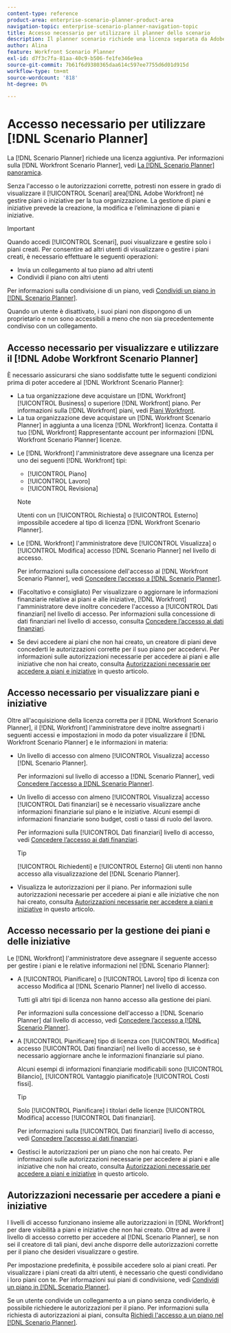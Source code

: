 ```yaml
---
content-type: reference
product-area: enterprise-scenario-planner-product-area
navigation-topic: enterprise-scenario-planner-navigation-topic
title: Accesso necessario per utilizzare il planner dello scenario
description: Il planner scenario richiede una licenza separata da Adobe Workfront e un accesso aggiuntivo.
author: Alina
feature: Workfront Scenario Planner
exl-id: d7f3c7fa-81aa-40c9-b506-fe1fe346e9ea
source-git-commit: 7b61f6d9380365daa614c597ee7755d6d01d915d
workflow-type: tm+mt
source-wordcount: '818'
ht-degree: 0%

---
```


# Accesso necessario per utilizzare [!DNL Scenario Planner]

La [!DNL Scenario Planner] richiede una licenza aggiuntiva. Per informazioni sulla [!DNL Workfront Scenario Planner], vedi [La [!DNL Scenario Planner] panoramica](../scenario-planner/scenario-planner-overview.md).

<!--
might need to add information about the permissions to plans/ initiatives if those will be coming later?
-->

Senza l&#39;accesso o le autorizzazioni corrette, potresti non essere in grado di visualizzare il [!UICONTROL Scenari] area[!DNL  Adobe Workfront] né gestire piani o iniziative per la tua organizzazione. La gestione di piani e iniziative prevede la creazione, la modifica e l’eliminazione di piani e iniziative.

>[!IMPORTANT]
>
>Quando accedi [!UICONTROL Scenari], puoi visualizzare e gestire solo i piani creati. Per consentire ad altri utenti di visualizzare o gestire i piani creati, è necessario effettuare le seguenti operazioni:
>
>* Invia un collegamento al tuo piano ad altri utenti
>* Condividi il piano con altri utenti
>
>  Per informazioni sulla condivisione di un piano, vedi [Condividi un piano in [!DNL Scenario Planner]](../scenario-planner/share-a-plan.md).
>
>Quando un utente è disattivato, i suoi piani non dispongono di un proprietario e non sono accessibili a meno che non sia precedentemente condiviso con un collegamento.

## Accesso necessario per visualizzare e utilizzare il [!DNL Adobe Workfront Scenario Planner]

È necessario assicurarsi che siano soddisfatte tutte le seguenti condizioni prima di poter accedere al [!DNL Workfront Scenario Planner]:

<!--drafted for P&P:

* Depending on whether you use the current or the legacy Workfront plans, your organization must have the following:

  * For the current plans:  

    * The [!UICONTROL Ultimate] [!DNL Workfront] plan.

      Or
  
    * The [!UICONTROL Select] or [!UICONTROL Prime] [!DNL Workfront] plan, in addition to purchasing a separate [!DNL Scenario Planner] license.

  * For the legacy plans: (indent the bullets below, before the NOTE)

-->

* La tua organizzazione deve acquistare un [!DNL Workfront] [!UICONTROL Business] o superiore [!DNL Workfront] piano. Per informazioni sulla [!DNL Workfront] piani, vedi [Piani Workfront](http://workfront.com/plans).
* La tua organizzazione deve acquistare un [!DNL Workfront Scenario Planner] in aggiunta a una licenza [!DNL Workfront] licenza. Contatta il tuo [!DNL Workfront] Rappresentante account per informazioni [!DNL Workfront Scenario Planner] licenze.

<!--drafted for P&P: 

* Depending on whether you use the current or legacy licenses, your [!DNL Workfront] administrator must assign you a license of any of the following types: 

  * For the current licenses: 
    * [!UICONTROL Standard]
    * [!UICONTROL Light]

  * For the legacy licenses: (re-indent the licenses below and reword the sentence)

-->



* Le [!DNL Workfront] l&#39;amministratore deve assegnare una licenza per uno dei seguenti [!DNL Workfront] tipi:

   * [!UICONTROL Piano]
   * [!UICONTROL Lavoro]
   * [!UICONTROL Revisiona]

   >[!NOTE]
   >
   >Utenti con un [!UICONTROL Richiesta] o [!UICONTROL Esterno] impossibile accedere al tipo di licenza [!DNL Workfront Scenario Planner].

<!--drafted - replace the note above with this at P&P release: 
  * When using the current licenses, users with a [!UICONTROL Contributor] or [!UICONTROL External] license type cannot access the [!DNL Scenario Planner].
  * When using the legacy licenses, users with a Request or External license type cannot access the Scenario Planner. -->

* Le [!DNL Workfront] l&#39;amministratore deve [!UICONTROL Visualizza] o [!UICONTROL Modifica] accesso [!DNL Scenario Planner] nel livello di accesso.

   Per informazioni sulla concessione dell&#39;accesso al [!DNL Workfront Scenario Planner], vedi [Concedere l’accesso a [!DNL Scenario Planner]](../administration-and-setup/add-users/configure-and-grant-access/grant-access-sp.md).

* (Facoltativo e consigliato) Per visualizzare o aggiornare le informazioni finanziarie relative ai piani e alle iniziative, [!DNL Workfront] l&#39;amministratore deve inoltre concedere l&#39;accesso a [!UICONTROL Dati finanziari] nel livello di accesso. Per informazioni sulla concessione di dati finanziari nel livello di accesso, consulta [Concedere l’accesso ai dati finanziari](../administration-and-setup/add-users/configure-and-grant-access/grant-access-financial.md).

   <!--this used to be true but not anymore:
  <li data-mc-conditions="QuicksilverOrClassic.Draft mode"> <p>(NOTE: this is no longer needed) </p> <p>Your Workfront administrator must assign you a layout template that includes the Scenarios area in the Main Menu. </p> <p>For information about customizing the Main Menu in a layout template, see <a href="../administration-and-setup/customize-workfront/use-layout-templates/customize-main-menu.md" class="MCXref xref" xrefformat="{para}">Customize the Main Menu using a layout template</a>. </p> <p>For information about assigning users to a Layout Template, see <a href="../administration-and-setup/customize-workfront/use-layout-templates/assign-users-to-layout-template.md" class="MCXref xref" xrefformat="{para}">Assign users to a layout template</a>.</p> </li>
  -->

* Se devi accedere ai piani che non hai creato, un creatore di piani deve concederti le autorizzazioni corrette per il suo piano per accedervi. Per informazioni sulle autorizzazioni necessarie per accedere ai piani e alle iniziative che non hai creato, consulta [Autorizzazioni necessarie per accedere a piani e iniziative](#permissions-needed-to-access-plans-and-initiatives) in questo articolo.

## Accesso necessario per visualizzare piani e iniziative

Oltre all&#39;acquisizione della licenza corretta per il [!DNL Workfront Scenario Planner], il [!DNL Workfront] l&#39;amministratore deve inoltre assegnarti i seguenti accessi e impostazioni in modo da poter visualizzare il [!DNL Workfront Scenario Planner] e le informazioni in materia:

* Un livello di accesso con almeno [!UICONTROL Visualizza] accesso [!DNL Scenario Planner].

   Per informazioni sul livello di accesso a [!DNL Scenario Planner], vedi [Concedere l’accesso a [!DNL Scenario Planner]](../administration-and-setup/add-users/configure-and-grant-access/grant-access-sp.md).

* Un livello di accesso con almeno [!UICONTROL Visualizza] accesso [!UICONTROL Dati finanziari] se è necessario visualizzare anche informazioni finanziarie sul piano e le iniziative. Alcuni esempi di informazioni finanziarie sono budget, costi o tassi di ruolo del lavoro.

   Per informazioni sulla [!UICONTROL Dati finanziari] livello di accesso, vedi [Concedere l’accesso ai dati finanziari](../administration-and-setup/add-users/configure-and-grant-access/grant-access-financial.md).

   >[!TIP]
   >
   >[!UICONTROL Richiedenti] e [!UICONTROL Esterno] Gli utenti non hanno accesso alla visualizzazione del [!DNL Scenario Planner].

* Visualizza le autorizzazioni per il piano. Per informazioni sulle autorizzazioni necessarie per accedere ai piani e alle iniziative che non hai creato, consulta [Autorizzazioni necessarie per accedere a piani e iniziative](#permissions-needed-to-access-plans-and-initiatives) in questo articolo.

## Accesso necessario per la gestione dei piani e delle iniziative

Le [!DNL Workfront] l&#39;amministratore deve assegnare il seguente accesso per gestire i piani e le relative informazioni nel [!DNL Scenario Planner]:

* A [!UICONTROL Pianificare] o [!UICONTROL Lavoro] tipo di licenza con accesso Modifica al [!DNL Scenario Planner] nel livello di accesso.

   Tutti gli altri tipi di licenza non hanno accesso alla gestione dei piani.

   Per informazioni sulla concessione dell&#39;accesso a [!DNL Scenario Planner] dal livello di accesso, vedi [Concedere l’accesso a [!DNL Scenario Planner]](../administration-and-setup/add-users/configure-and-grant-access/grant-access-sp.md).

* A [!UICONTROL Pianificare] tipo di licenza con [!UICONTROL Modifica] accesso [!UICONTROL Dati finanziari] nel livello di accesso, se è necessario aggiornare anche le informazioni finanziarie sul piano.

   Alcuni esempi di informazioni finanziarie modificabili sono [!UICONTROL Bilancio], [!UICONTROL Vantaggio pianificato]e [!UICONTROL Costi fissi].

   >[!TIP]
   >
   >Solo [!UICONTROL Pianificare] i titolari delle licenze [!UICONTROL Modifica] accesso [!UICONTROL Dati finanziari].

   Per informazioni sulla [!UICONTROL Dati finanziari] livello di accesso, vedi [Concedere l’accesso ai dati finanziari](../administration-and-setup/add-users/configure-and-grant-access/grant-access-financial.md).

* Gestisci le autorizzazioni per un piano che non hai creato. Per informazioni sulle autorizzazioni necessarie per accedere ai piani e alle iniziative che non hai creato, consulta [Autorizzazioni necessarie per accedere a piani e iniziative](#permissions-needed-to-access-plans-and-initiatives) in questo articolo.

## Autorizzazioni necessarie per accedere a piani e iniziative

I livelli di accesso funzionano insieme alle autorizzazioni in [!DNL Workfront] per dare visibilità a piani e iniziative che non hai creato. Oltre ad avere il livello di accesso corretto per accedere al [!DNL Scenario Planner], se non sei il creatore di tali piani, devi anche disporre delle autorizzazioni corrette per il piano che desideri visualizzare o gestire.

Per impostazione predefinita, è possibile accedere solo ai piani creati. Per visualizzare i piani creati da altri utenti, è necessario che questi condividano i loro piani con te. Per informazioni sui piani di condivisione, vedi [Condividi un piano in [!DNL Scenario Planner]](../scenario-planner/share-a-plan.md).

Se un utente condivide un collegamento a un piano senza condividerlo, è possibile richiedere le autorizzazioni per il piano. Per informazioni sulla richiesta di autorizzazioni ai piani, consulta [Richiedi l&#39;accesso a un piano nel [!DNL Scenario Planner]](../scenario-planner/request-access-to-plan.md).


